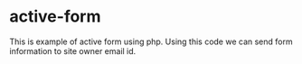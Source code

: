 # active-form
This is example of active form using php. Using this code we can send form information to site owner email id.
